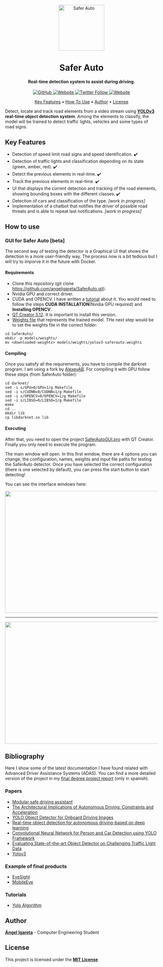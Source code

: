 <p align="center">
  <img height="150" width="150" src="https://saferautohome.files.wordpress.com/2019/03/logo-saferauto.jpg?w=1400&h=9999" alt="Safer Auto">  
</p>
<h1 align="center">Safer Auto</h1>
<h4 align="center">Real-time detection system to assist during driving. </h4>

<p align="center">
  <a href="https://github.com/angeligareta/SaferAuto/blob/master/LICENSE">
    <img alt="GitHub" src="https://img.shields.io/github/license/angeligareta/SaferAuto.svg?style=for-the-badge">
  </a>
  <a href="https://saferauto.home.blog/">
    <img alt="Website" src="https://img.shields.io/website/https/saferauto.home.blog.svg?style=for-the-badge">
  </a>
  <a href="https://twitter.com/SaferAuto">
    <img alt="Twitter Follow" src="https://img.shields.io/twitter/follow/SaferAuto.svg?style=for-the-badge">
  </a>
  <a href="https://github.com/ellerbrock/open-source-badges/">
    <img alt="Website" src="https://badges.frapsoft.com/os/v1/open-source-175x29.png?v=103">
  </a>
</p>


<p align="center">
  <a href="#key-features">Key Features</a> •
  <a href="#how-to-use">How To Use</a> •
  <a href="#author">Author</a> •
  <a href="#license">License</a>
</p>

Detect, locate and track road elements from a video stream using **[YOLOv3](https://pjreddie.com/darknet/yolo/) real-time object detection system**. Among the elements to classify, the model will be trained to detect traffic lights, vehicles and some types of road signs.

## Key Features
* Detection of speed limit road signs and speed identification. ✔️
* Detection of traffic lights and classification depending on its state (green, amber, red). ✔️
* Detect the previous elements in real-time. ✔️
* Track the previous elements in real-time. ✔️
* UI that displays the current detection and tracking of the road elements, showing bounding boxes with the different classes. ✔️
* Detection of cars and classification of the type. *[work in progress]*
* Implementation of a chatbot that notifies the driver of possible road threats and is able to repeat last notifications. *[work in progress]*

## How to use
<!--- Command line disabled for now.
There are two options of trying the traffic sign detector:
### Command-line program
The first one is a command-line program that receives a video stream and plays the video while it indicates the bounding boxes of the different classes that the YOLO model detects.
For running this program script you need to have [python3 installed](https://www.python.org/downloads/). Besides, you need to download the [weights file](https://drive.google.com/uc?export=download&confirm=Yp2w&id=1Ddvmwn9WcB__jocW70piDeWzyvGbqUP5) that represents the trained model. Finally, you only have to follow these steps:
```
git clone https://github.com/angeligareta/SaferAuto.git
mkdir -p models/weights/edb
mv <downloaded-weights> models/weights/edb/yolov3-spp_4000.weights
python3 ./darknet/darknet_video.py
```
The output would be similar to this one:
<p align="center" >
  <img src="https://github.com/angeligareta/SaferAuto/blob/master/res/media/first-detection-saferauto.gif" />
</p>*/
-->

### GUI for Safer Auto [beta]
The second way of testing the detector is a Graphical UI that shows the detection in a more user-friendly way. The process now is a bit tedious but I will try to imporve it in the future with Docker. 

#### Requirements
- Clone this repository (git clone https://github.com/angeligareta/SaferAuto.git).
- Nvidia GPU and correct driver.
- CUDA and OPENCV. I have written a [tutorial](https://saferauto.home.blog/2019/04/06/4o-how-to-install-yolo-darknet-with-cuda-and-opencv-in-ubuntu/) about it. You would need to follow the steps **CUDA INSTALLATION**(Nvidia GPU required) and **Installing OPENCV**.
- [QT Creator 5.12](https://www.qt.io/download). It is important to install this version.
- [Weights file](https://drive.google.com/uc?export=download&confirm=Yp2w&id=12ZeXoDsPeNnk7X66LEtOBeDCYNbBbj4C) that represents the trained model.
THe next step would be to set the weights file in the correct folder:
```
cd SaferAuto/
mkdir -p models/weights/
mv <downloaded-weights> models/weights/yolov3-saferauto.weights
```

#### Compiling
Once you satisfy all the requirements, you have to compile the darknet program. I am using a fork by [AlexeyAB](https://github.com/AlexeyAB/darknet). For compiling it with GPU follow these steps (from SaferAuto folder):
```
cd darknet/
sed -i s/GPU=0/GPU=1/g Makefile
sed -i s/CUDNN=0/CUDNN=1/g Makefile
sed -i s/OPENCV=0/OPENCV=1/g Makefile
sed -i s/LIBSO=0/LIBSO=1/g Makefile
make
cd ..
mkdir lib
cp libdarknet.so lib
```

#### Executing
After that, you need to open the project [SaferAutoGUI.pro](SaferAutoGUI.pro) with QT Creator. Finally you only need to execute the program.

The main window will open. In this first window, there are 4 options you can change, the configuration, names, weights and input file paths for testing the SaferAuto detector. Once you have selected the correct configuration (there is one selected by default), you can press the start button to start detecting!

You can see the interface windows here:
<p align="center" >
  <img height="400" width="600" src="https://github.com/angeligareta/SaferAuto/blob/master/res/media/main-window.png" />
</p>
<hr style="margin-top: "10px" margin-bottom: "10px" height: 1px; color: red; background-color: red;"/>
<p align="center" >
  <img height="400" width="600" src="https://github.com/angeligareta/SaferAuto/blob/master/res/media/detection-window.png" />
</p>

## Bibliography
Here I show some of the latest documentation I have found related with Advanced Driver Assistance Systems (ADAS). You can find a more detailed version of the project in my [final degree project report](https://riull.ull.es/xmlui/handle/915/14512) (only in spanish).

### Papers
* [Modular safe driving assistant](https://patentscope.wipo.int/search/docs2/pct/WO2018124987/pdf/K4bXp_8mgXtOiimgIsN83Emx_3SlgM63trIXmYiXShc3sc5bSGQpykJpqYXYsALG2x00ch9LZypLgGfTzTIj4oGFb6RtcRM_q04_bdU_f7yXE0CK5Hmkou_2h0Hq9FwU?docId=id00000043118723&psAuth=MeGp5WgtSXuL59RSkE9FUUGQxkHVGlDiqGcXTc0_28w)
* [The Architectural Implications of Autonomous Driving: Constraints and Acceleration](https://web.eecs.umich.edu/~shihclin/papers/AutonomousCar-ASPLOS18.pdf)
* [YOLO Object Detector for Onboard Driving Images](https://ddd.uab.cat/pub/tfg/2017/tfg_71066/paper.pdf)
* [Real-time object detection for autonomous driving-based on deep learning](https://tamucc-ir.tdl.org/handle/1969.6/5637)
* [Convolutional Neural Network for Person and Car Detection using YOLO Framework](http://journal.utem.edu.my/index.php/jtec/article/view/3599/2491)
* [Evaluating State-of-the-art Object Detector on Challenging Traffic Light Data](http://openaccess.thecvf.com/content_cvpr_2017_workshops/w9/papers/Jensen_Evaluating_State-Of-The-Art_Object_CVPR_2017_paper.pdf)
* [Yolov3](https://pjreddie.com/media/files/papers/YOLOv3.pdf)

### Example of final products
* [EyeSight](https://www.subaru.com/engineering/eyesight.html)
* [MobileEye](https://www.mobileye.com/)

### Tutorials
* [Yolo Algorithm](https://www.coursera.org/lecture/convolutional-neural-networks/yolo-algorithm-fF3O0)

## Author
[**Ángel Igareta**](https://github.com/angeligareta) - Computer Engineering Student

## License
This project is licensed under the **[MIT License](LICENSE)**
